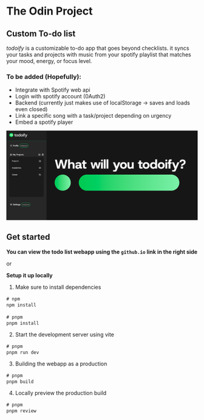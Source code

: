 # The Odin Project
## Custom To-do list 

*todoify* is a customizable to-do app that goes beyond checklists. it syncs your tasks and projects with music from your spotify playlist that matches your mood, energy, or focus level. 

### To be added (Hopefully):

- Integrate with Spotify web api 
- Login with spotify account (0Auth2)
- Backend (currently just makes use of localStorage -> saves and loads even closed)
- Link a specific song with a task/project depending on urgency
- Embed a spotify player

![alt text](image-1.png)

## Get started

**You can view the todo list webapp using the `github.io` link in the right side**

or

**Setup it up locally**

1. Make sure to install dependencies
```
# npm
npm install

# pnpm
pnpm install
```
2. Start the development server using vite

```
# pnpm
pnpm run dev
```
3. Building the webapp as a production 
```
# pnpm
pnpm build
```
4. Locally preview the production build
```
# pnpm
pnpm review
```

